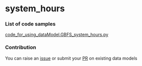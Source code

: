 # system_hours

### List of code samples 

<!-- 50-List of code -->

<!-- [code entry](link) -->
[code_for_using_dataModel.GBFS_system_hours.py](https://github.com/smart-data-models/dataModel.GBFS/blob/master/system_hours/code/code_for_using_dataModel.GBFS_system_hours.py)


<!-- /50-List of code -->

### Contribution
You can raise an [issue](https://github.com/smart-data-models/dataModel.GBFS/issues) or submit your [PR](https://github.com/smart-data-models/dataModel.GBFS/pulls) on existing data models
